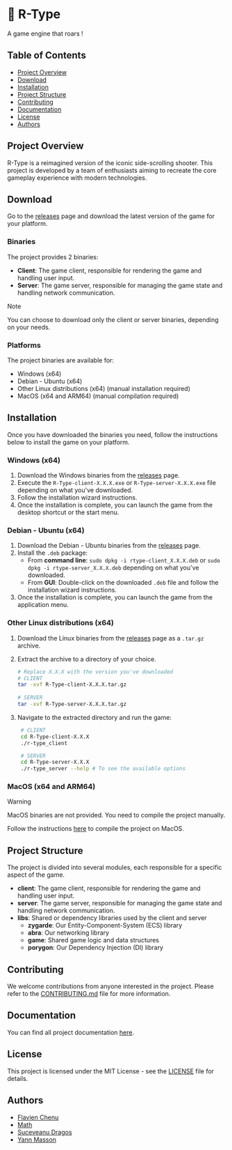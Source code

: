 # 🚀 R-Type

A game engine that roars !

## Table of Contents

- [Project Overview](#project-overview)
- [Download](#download)
- [Installation](#installation)
- [Project Structure](#project-structure)
- [Contributing](#contributing)
- [Documentation](#documentation)
- [License](#license)
- [Authors](#authors)

## Project Overview

R-Type is a reimagined version of the iconic side-scrolling shooter. This project is developed by a
team of enthusiasts aiming to recreate the core gameplay experience with modern technologies.

## Download

Go to the [releases](https://github.com/G-Epitech/DFMY-RType/releases) page and download the latest version of the game for your platform.

### Binaries

The project provides 2 binaries:

- **Client**: The game client, responsible for rendering the game and handling user input.
- **Server**: The game server, responsible for managing the game state and handling network
  communication.

> [!NOTE]
> You can choose to download only the client or server binaries, depending on your needs.

### Platforms

The project binaries are available for:

- Windows (x64)
- Debian - Ubuntu (x64)
- Other Linux distributions (x64) (manual installation required)
- MacOS (x64 and ARM64) (manual compilation required)

## Installation

Once you have downloaded the binaries you need, follow the instructions below to install the game on
your platform.

### Windows (x64)

1. Download the Windows binaries from the [releases](https://github.com/G-Epitech/DFMY-RType/releases) page.
2. Execute the `R-Type-client-X.X.X.exe` or `R-Type-server-X.X.X.exe` file depending on what you've
   downloaded.
3. Follow the installation wizard instructions.
4. Once the installation is complete, you can launch the game from the desktop shortcut or the start
   menu.

### Debian - Ubuntu (x64)

1. Download the Debian - Ubuntu binaries from the [releases](https://github.com/G-Epitech/DFMY-RType/releases) page.
2. Install the `.deb` package:
    - From **command line**: `sudo dpkg -i rtype-client_X.X.X.deb` or
      `sudo dpkg -i rtype-server_X.X.X.deb` depending on what you've downloaded.
    - From **GUI**: Double-click on the downloaded `.deb` file and follow the installation wizard
      instructions.
3. Once the installation is complete, you can launch the game from the application menu.

### Other Linux distributions (x64)

1. Download the Linux binaries from the [releases](https://github.com/G-Epitech/DFMY-RType/releases) page as a `.tar.gz` archive.
2. Extract the archive to a directory of your choice.
   ```sh
   # Replace X.X.X with the version you've downloaded
   # CLIENT
   tar -xvf R-Type-client-X.X.X.tar.gz
    
   # SERVER
   tar -xvf R-Type-server-X.X.X.tar.gz
   ```

3. Navigate to the extracted directory and run the game:
   ```sh
    # CLIENT
    cd R-Type-client-X.X.X
    ./r-type_client
   
    # SERVER
    cd R-Type-server-X.X.X
    ./r-type_server --help # To see the available options
    ```

### MacOS (x64 and ARM64)
> [!WARNING]
> MacOS binaries are not provided. You need to compile the project manually.

Follow the instructions [here](https://g-epitech.github.io/DFMY-RType/docs/start/build) to compile the project on MacOS.

## Project Structure

The project is divided into several modules, each responsible for a specific aspect of the game.

* **client**: The game client, responsible for rendering the game and handling user input.
* **server**: The game server, responsible for managing the game state and handling network
  communication.
* **libs**: Shared or dependency libraries used by the client and server
    * **zygarde**: Our Entity-Component-System (ECS) library
    * **abra**: Our networking library
    * **game**: Shared game logic and data structures
    * **porygon**: Our Dependency Injection (DI) library

## Contributing

We welcome contributions from anyone interested in the project. Please refer to
the [CONTRIBUTING.md](./CONTRIBUTING.md) file for more information.

## Documentation

You can find all project documentation [here](https://g-epitech.github.io/DFMY-RType/).

## License

This project is licensed under the MIT License - see the [LICENSE](./LICENSE) file for details.

## Authors

- [Flavien Chenu](https://github.com/flavien-chenu)
- [Math](https://github.com/TekMath)
- [Suceveanu Dragos](https://github.com/sdragos1)
- [Yann Masson](https://github.com/Yann-Masson)
